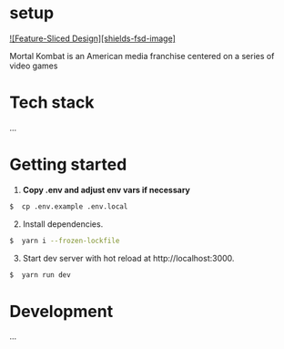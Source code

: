# setup

[![Feature-Sliced Design][shields-fsd-image]](https://feature-sliced.design/)

Mortal Kombat is an American media franchise centered on a series of video games

# Tech stack

...

# Getting started
1. **Copy .env and adjust env vars if necessary**

```bash
$  cp .env.example .env.local
```

2. Install dependencies.

```bash
$  yarn i --frozen-lockfile
```

3. Start dev server with hot reload at http://localhost:3000.

```bash
$  yarn run dev
```

# Development

...

